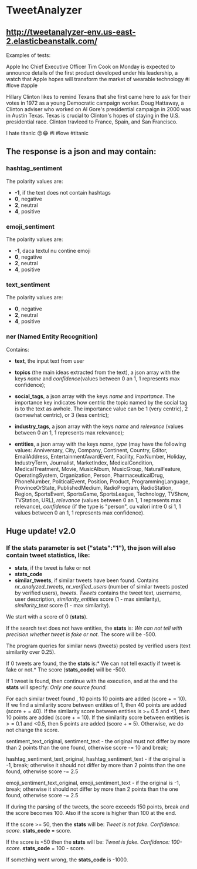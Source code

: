 # TweetAnalyzer

## http://tweetanalyzer-env.us-east-2.elasticbeanstalk.com/

Examples of tests:

Apple Inc Chief Executive Officer Tim Cook on Monday is expected to announce details of the first product developed under his leadership, a watch that Apple hopes will transform the market of wearable technology #i #love #apple

Hillary Clinton likes to remind Texans that she first came here to ask for their votes in 1972 as a young Democratic campaign worker. Doug Hattaway, a Clinton adviser who worked on Al Gore's presidential campaign in 2000 was in Austin Texas. Texas is crucial to Clinton's hopes of staying in the U.S. presidential race. Clinton travleed to France, Spain, and San Francisco.

I hate titanic 😒😂 #i #love #titanic



## The response is a json and may contain:

### hashtag_sentiment 

The polarity values are:
- **-1**, if the text does not contain hashtags
- **0**, negative
- **2**, neutral
- **4**, positive

### emoji_sentiment

The polarity values are: 
- **-1**, daca textul nu contine emoji
- **0**, negative
- **2**, neutral
- **4**, positive

### text_sentiment

The polarity values are: 
- **0**, negative
- **2**, neutral
- **4**, positive

### ner (Named Entity Recognition)

Contains:

- **text**, the input text from user

- **topics** (the main ideas extracted from the text), a json array with the keys *name* and *confidence*(values between 0 an 1, 1 represents max confidence);

- **social_tags**, a json array with the keys *name* and *importance*. The importance key indicates how centric the topic named by the social tag is to the text as awhole. The importance value can be 1 (very centric), 2 (somewhat centric), or 3 (less centric);

- **industry_tags**, a json array with the keys *name* and *relevance* (values between 0 an 1, 1 represents max relevance);

- **entities**, a json array with the keys *name*, *type* (may have the following values: Anniversary, City, Company, Continent, Country, Editor, EmailAddress, EntertainmentAwardEvent, Facility, FaxNumber,
Holiday, IndustryTerm, Journalist, MarketIndex, MedicalCondition, MedicalTreatment, Movie, MusicAlbum, MusicGroup,
NaturalFeature, OperatingSystem, Organization, Person, PharmaceuticalDrug, PhoneNumber, PoliticalEvent, Position,
Product, ProgrammingLanguage, ProvinceOrState, PublishedMedium, RadioProgram, RadioStation, Region,
SportsEvent, SportsGame, SportsLeague, Technology, TVShow, TVStation, URL), *relevance* (values between 0 an 1, 1 represents max relevance), *confidence* (if the type is "person", cu valori intre 0 si 1, 1 values between 0 an 1, 1 represents max confidence).


## Huge update! v2.0

### If the stats parameter is set ("stats":"1"), the json will also contain tweet statistics, like:

- **stats**, if the tweet is fake or not
- **stats_code**
- **similar_tweets**, if similar tweets have been found. Contains *nr_analyzed_tweets*, *nr_verified_users* (number of similar tweets posted by verified users), *tweets*. *Tweets* contains the tweet text, username, user description, *similarity_entities* score (1 - max similarity),  *similarity_text* score (1 - max similarity). 

We start with a score of 0 (**stats**).

If the search text does not have entities, the **stats** is: *We can not tell with precision whether tweet is fake or not.* The score will be -500.

The program queries for similar news (tweets) posted by verified users (text similarity over 0.25).

If 0 tweets are found, the the **stats** is:* We can not tell exactly if tweet is fake or not.* The score (**stats_code**) will be -500.

If 1 tweet is found, then continue with the execution, and at the end the **stats** will specify: *Only one source found.*

For each similar tweet found , 10 points 10 points are added (score + = 10).
 
If we find a similarity score between entities of 1, then 40 points are added (score + = 40). If the similarity score between entities is >= 0.5 and <1, then 10 points are added (score + = 10).  If the similarity score between entities is > = 0.1 and <0.5, then 5 points are added (score + = 5). Otherwise, we do not change the score.

sentiment_text_original, sentiment_text - the original must not differ by more than 2 points than the one found, otherwise score -= 10 and break;

hashtag_sentiment_text_original, hashtag_sentiment_text - if the original is -1, break; otherwise it should not differ by more than 2 points than the one found, otherwise score -= 2.5

emoji_sentiment_text_original, emoji_sentiment_text - if the original is -1, break; otherwise it should not differ by more than 2 points than the one found, otherwise score -= 2.5


If during the parsing of the tweets, the score exceeds 150 points, break and the score becomes 100. Also if the score is higher than 100 at the end.

If the score >= 50, then the **stats** will be: *Tweet is not fake. Confidence: score.* **stats_code** = score.

If the score is <50 then the **stats** will be: *Tweet is fake. Confidence: 100-score.* **stats_code** = 100 - score.

If something went wrong, the **stats_code** is -1000.





